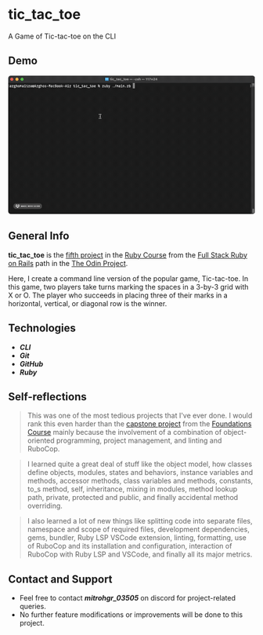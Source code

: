 # tic_tac_toe
A Game of Tic-tac-toe on the CLI

## Demo

![Screen cast of Tic-tac-toe](./img/demo/demo.gif)

## General Info

**tic_tac_toe** is the [fifth project](https://www.theodinproject.com/lessons/ruby-tic-tac-toe) in the [Ruby Course](https://www.theodinproject.com/paths/full-stack-ruby-on-rails/courses/ruby) from the [Full Stack Ruby on Rails](https://www.theodinproject.com/paths/full-stack-ruby-on-rails) path in the [The Odin Project](https://www.theodinproject.com/about).

Here, I create a command line version of the popular game, Tic-tac-toe. In this game, two players take turns marking the spaces in a 3-by-3 grid with X or O. The player who succeeds in placing three of their marks in a horizontal, vertical, or diagonal row is the winner.

## Technologies

+ ***CLI***
+ ***Git***
+ ***GitHub***
+ ***Ruby***

## Self-reflections

> This was one of the most tedious projects that I've ever done. I would rank this even harder than the [capstone project](https://www.theodinproject.com/lessons/foundations-calculator) from the [Foundations Course](https://www.theodinproject.com/paths/foundations/courses/foundations) mainly because the involvement of a combination of object-oriented programming, project management, and linting and RuboCop.

> I learned quite a great deal of stuff like the object model, how classes define objects, modules, states and behaviors, instance variables and methods, accessor methods, class variables and methods, constants, to_s method, self, inheritance, mixing in modules, method lookup path, private, protected and public, and finally accidental method overriding.

> I also learned a lot of new things like splitting code into separate files, namespace and scope of required files, development dependencies, gems, bundler, Ruby LSP VSCode extension, linting, formatting, use of RuboCop and its installation and configuration, interaction of RuboCop with Ruby LSP and VSCode, and finally all its major metrics.

## Contact and Support

+ Feel free to contact ***mitrohgr_03505*** on discord for project-related queries.
+ No further feature modifications or improvements will be done to this project.
